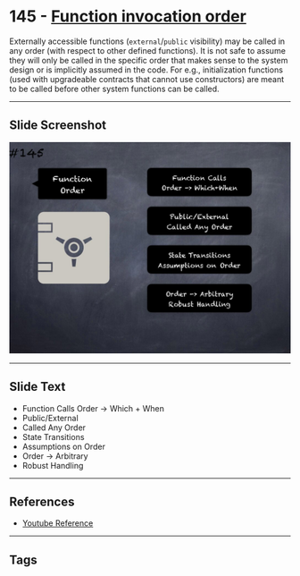# 145 - [Function invocation order](Function%20invocation%20order.md)
Externally accessible functions (`external`/`public` visibility) may be called in any order (with respect to other defined functions). It is not safe to assume they will only be called in the specific order that makes sense to the system design or is implicitly assumed in the code. For e.g., initialization functions (used with upgradeable contracts that cannot use constructors) are meant to be called before other system functions can be called.
___
## Slide Screenshot
![0145.jpg](../../images/5.%20Pitfalls%20and%20Best%20Practices%20201/145.jpg)
___
## Slide Text
- Function Calls Order -> Which + When
- Public/External
- Called Any Order
- State Transitions
- Assumptions on Order
- Order -> Arbitrary
- Robust Handling
___
## References
- [Youtube Reference](https://youtu.be/pXoEIjHupXk?t=381)
___
## Tags